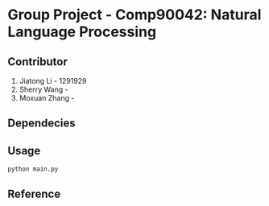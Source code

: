 # Group Project - Comp90042: Natural Language Processing 

## Contributor
1. Jiatong Li - 1291929
2. Sherry Wang - 
3. Moxuan Zhang - 

## Dependecies

## Usage
```
python main.py
```

## Reference
